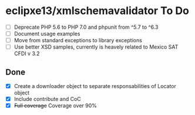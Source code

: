 # eclipxe13/xmlschemavalidator To Do

- [ ] Deprecate PHP 5.6 to PHP 7.0 and phpunit from ^5.7 to ^6.3
- [ ] Document usage examples
- [ ] Move from standard exceptions to library exceptions
- [ ] Use better XSD samples, currently is heavely related to Mexico SAT CFDI v 3.2

## Done

- [X] Create a downloader object to separate responsabilities of Locator object
- [X] Include contribute and CoC
- [X] ~~Full coverage~~ Coverage over 90%
